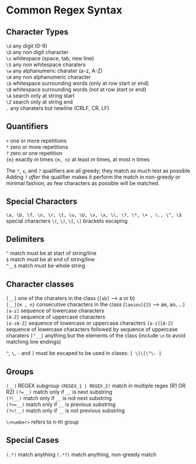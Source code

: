 # Common Regex Syntax

## Character Types

`\d` any digit (0-9)  
`\D` any non digit character  
`\s` whitespace (space, tab, new line)  
`\S` any non whitespace charaters  
`\w` any alphanumeric charater (a-z, A-Z)  
`\W` any non alphanumeric character  
`\b` whitespace surrounding words (only at row start or end)  
`\B` whitespace surrounding words (not at row start or end)  
`\A` search only at string start  
`\Z` search only at string end  
`.` any charaters but newline (CRLF, CR, LF)  

## Quantifiers

`+` one or more repetitions  
`*` zero or more repetitions  
`?` zero or one repetition  
`{m}` exactly *m* times
`{m, n}` at least *m* times, at most *n* times

The `*`, `x`, and `?` qualifiers are all greedy; they match as much text as possible  
Adding `?` *after* the qualifier makes it perform the match in non-greedy or minimal fashion; as few characters as possible will be matched.

## Special Characters

`\a, \b, \f, \n, \r, \t, \u, \U, \v, \x, \\, \?, \*, \+ , \., \^, \$` special characters
`\(`, `\)`, `\[`, `\]` brackets escaping

## Delimiters

`^` match must be at start of string/line  
`$` match must be at end of string/line  
`^__$` match must be whole string  

## Character classes

`[__]` one of the charaters in the class (`[ab]` --> a or b)  
`[__]{m , n}` consecutive characters in the class (`[aeiou]{2}` --> ae, ao, ...)  
`[a-z]` sequence of lowercase characters  
`[A-Z]` sequence of uppercase characters  
`[a-zA-Z]` sequence of lowercase or uppercase characters
`[a-z][A-Z]` sequence of lowercase characters followed by sequence of uppercase charaters
`[^__]` anything but the elements of the class (include `\n` to avoid matching line endings)

`^`, `\`, `-` and `]` must be escaped to be used in clases: `[ \]\[\^\- ]`

## Groups

`(__)` REGEX subgroup
`(REGEX_1 | REGEX_2)` match in multiple regex (R1 OR R2)
`(?=__)` match only if `__` is next substring  
`(?!__)` match only if `__` is not next substring  
`(?<=__)` match only if `__` is previous substring  
`(?<!__)` match only if `__` is not previous substring  

`\<number>` refers to n-th group

## Special Cases

`(.*)` match anything
`(.*?)` match anything, non-greedy match
